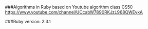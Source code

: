###Algorithms in Ruby
based on Youtube algorithm class CS50
https://www.youtube.com/channel/UCcabW7890RKJzL968QWEykA

###Ruby version: 2.3.1